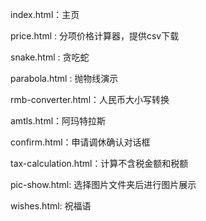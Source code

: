 index.html：主页

price.html : 分项价格计算器，提供csv下载

snake.html : 贪吃蛇

parabola.html : 抛物线演示

rmb-converter.html：人民币大小写转换

amtls.html：阿玛特拉斯

confirm.html：申请调休确认对话框

tax-calculation.html：计算不含税金额和税额

pic-show.html: 选择图片文件夹后进行图片展示

wishes.html: 祝福语
